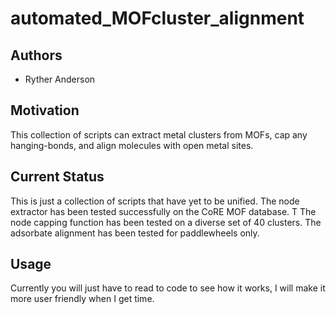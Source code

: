 # automated_MOFcluster_alignment
## Authors

- Ryther Anderson

## Motivation
This collection of scripts can extract metal clusters from MOFs, cap any hanging-bonds, and align molecules with open metal sites.

## Current Status
This is just a collection of scripts that have yet to be unified. The node extractor has been tested successfully on the CoRE MOF database. T
The node capping function has been tested on a diverse set of 40 clusters. The adsorbate alignment has been tested for paddlewheels only. 

## Usage
Currently you will just have to read to code to see how it works, I will make it more user friendly when I get time.
